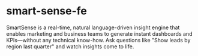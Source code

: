 # smart-sense-fe
SmartSense is a real-time, natural language-driven insight engine that enables marketing and business teams to generate instant dashboards and KPIs—without any technical know-how. Ask questions like "Show leads by region last quarter" and watch insights come to life.
